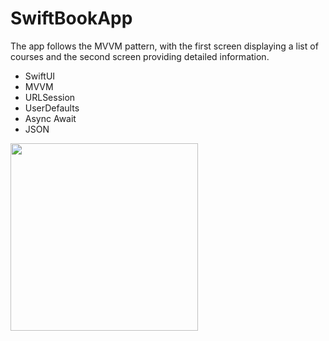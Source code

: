 # SwiftBookApp

The app follows the MVVM pattern, with the first screen displaying a list of courses and the second screen providing detailed information.

* SwiftUI
* MVVM
* URLSession
* UserDefaults
* Async Await
* JSON

<img src="https://github.com/repakuku/SwiftBookAppSwiftUI/assets/43852158/11c1a328-19fe-4092-a82f-89bde5ed7f33" width="300">
